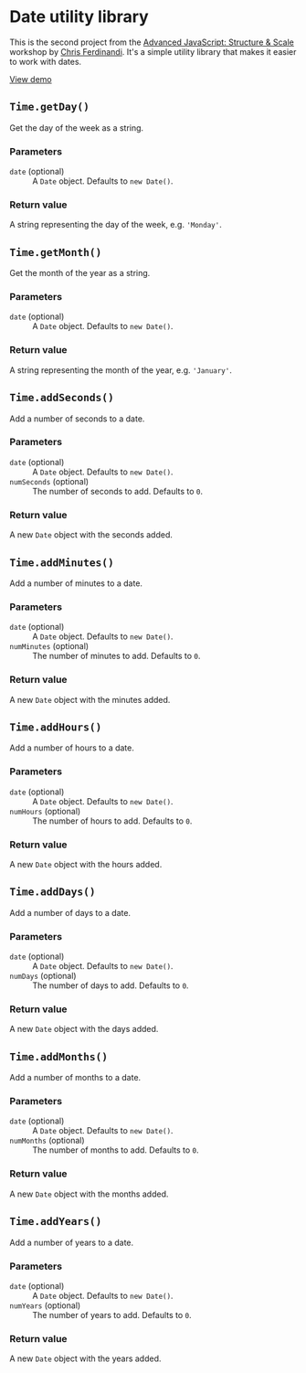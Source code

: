 # Date utility library

This is the second project from the [Advanced JavaScript: Structure &amp; Scale](https://vanillajsacademy.com/advanced/) workshop by [Chris Ferdinandi](https://gomakethings.com/). It's a simple utility library that makes it easier to work with dates.

[View demo](https://kieranbarker.github.io/date_utility_library/)

## `Time.getDay()`

Get the day of the week as a string.

### Parameters

<dl>
  <dt><code>date</code> (optional)<dt>
  <dd>A <code>Date</code> object. Defaults to <code>new Date()</code>.</dd>
</dl>

### Return value

A string representing the day of the week, e.g. `'Monday'`.

## `Time.getMonth()`

Get the month of the year as a string.

### Parameters

<dl>
  <dt><code>date</code> (optional)<dt>
  <dd>A <code>Date</code> object. Defaults to <code>new Date()</code>.</dd>
</dl>

### Return value

A string representing the month of the year, e.g. `'January'`.

## `Time.addSeconds()`

Add a number of seconds to a date.

### Parameters

<dl>
  <dt><code>date</code> (optional)<dt>
  <dd>A <code>Date</code> object. Defaults to <code>new Date()</code>.</dd>

  <dt><code>numSeconds</code> (optional)<dt>
  <dd>The number of seconds to add. Defaults to <code>0</code>. </dd>
</dl>

### Return value

A new `Date` object with the seconds added.

## `Time.addMinutes()`

Add a number of minutes to a date.

### Parameters

<dl>
  <dt><code>date</code> (optional)<dt>
  <dd>A <code>Date</code> object. Defaults to <code>new Date()</code>.</dd>

  <dt><code>numMinutes</code> (optional)<dt>
  <dd>The number of minutes to add. Defaults to <code>0</code>. </dd>
</dl>

### Return value

A new `Date` object with the minutes added.

## `Time.addHours()`

Add a number of hours to a date.

### Parameters

<dl>
  <dt><code>date</code> (optional)<dt>
  <dd>A <code>Date</code> object. Defaults to <code>new Date()</code>.</dd>

  <dt><code>numHours</code> (optional)<dt>
  <dd>The number of hours to add. Defaults to <code>0</code>. </dd>
</dl>

### Return value

A new `Date` object with the hours added.

## `Time.addDays()`

Add a number of days to a date.

### Parameters

<dl>
  <dt><code>date</code> (optional)<dt>
  <dd>A <code>Date</code> object. Defaults to <code>new Date()</code>.</dd>

  <dt><code>numDays</code> (optional)<dt>
  <dd>The number of days to add. Defaults to <code>0</code>. </dd>
</dl>

### Return value

A new `Date` object with the days added.

## `Time.addMonths()`

Add a number of months to a date.

### Parameters

<dl>
  <dt><code>date</code> (optional)<dt>
  <dd>A <code>Date</code> object. Defaults to <code>new Date()</code>.</dd>

  <dt><code>numMonths</code> (optional)<dt>
  <dd>The number of months to add. Defaults to <code>0</code>. </dd>
</dl>

### Return value

A new `Date` object with the months added.

## `Time.addYears()`

Add a number of years to a date.

### Parameters

<dl>
  <dt><code>date</code> (optional)<dt>
  <dd>A <code>Date</code> object. Defaults to <code>new Date()</code>.</dd>

  <dt><code>numYears</code> (optional)<dt>
  <dd>The number of years to add. Defaults to <code>0</code>. </dd>
</dl>

### Return value

A new `Date` object with the years added.
